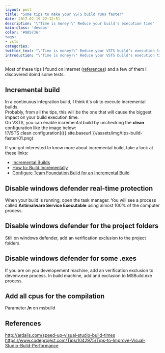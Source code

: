 ```yaml
---
layout: post
title: "Some tips to make your VSTS build runs faster"
date: 2017-02-19 22:12:51
description: "\"Time is money!\" Reduce your build's execution time"
main-class: 'devops'
color: '#985736'
tags:
- vsts
categories:
twitter_text: "\"Time is money!\" Reduce your VSTS build's execution time"
introduction: "\"Time is money!\" Reduce your VSTS build's execution time"
---
```


Most of these tips I found on internet ([references](#references)) and a few of them I discovered doind some tests.

## Incremental build
In a continuous integration build, I think it's ok to execute incremental builds.  
Probably, from all the tips, this will be the one that will cause the biggest impact on your build execution time.  
On VSTS, you can enable incremental build by unchecking the **clean** configuration like the image below:  
![VSTS clean configuration]({{ site.baseurl }}/assets/img/tips-build-faster/01.png)

If you got interested to know more about incremental build, take a look at these links:
  * [Incremental Builds](https://msdn.microsoft.com/en-us/library/ee264087.aspx)
  * [How to: Build Incrementally](https://msdn.microsoft.com/en-us/library/ms171483.aspx)
  * [Configure Team Foundation Build for an Incremental Build](https://msdn.microsoft.com/en-us/library/aa833876(v=vs.100).aspx)


## Disable windows defender real-time protection
When your build is running, open the task manager. You will see a process called **Antimalware Service Executable** using almost 100%
 of the computer process.

## Disable windows defender for the project folders
  Still on windows defender, add an verification exclusion to the project folders.

## Disable windows defender for some .exes
  If you are on you developement machine, add an verification exclusion to devenv.exe process. In build machine, add and exclusion to MSBuild.exe process.

## Add all cpus for the compilation
  Parameter **/n** on msbuild

<a name="references"></a>
## References  
<a href="http://ardalis.com/speed-up-visual-studio-build-times">http://ardalis.com/speed-up-visual-studio-build-times</a>  
<a href="https://www.codeproject.com/Tips/1042975/Tips-to-Improve-Visual-Studio-Build-Performance">https://www.codeproject.com/Tips/1042975/Tips-to-Improve-Visual-Studio-Build-Performance</a>
